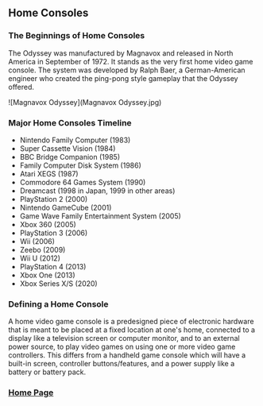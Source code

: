 ## Home Consoles
### The Beginnings of Home Consoles 
The Odyssey was manufactured by Magnavox and released in North America in September of 1972. It stands as the very first home video game console. The system was developed by Ralph Baer, a German-American engineer who created the ping-pong style gameplay that the Odyssey offered.

![Magnavox Odyssey](Magnavox Odyssey.jpg) 

### Major Home Consoles Timeline
- Nintendo Family Computer (1983)
- Super Cassette Vision (1984)
- BBC Bridge Companion (1985)
- Family Computer Disk System (1986)
- Atari XEGS (1987)
- Commodore 64 Games System (1990)
- Dreamcast (1998 in Japan, 1999 in other areas)
- PlayStation 2 (2000)
- Nintendo GameCube (2001)
- Game Wave Family Entertainment System (2005)
- Xbox 360 (2005)
- PlayStation 3 (2006)
- Wii (2006)
- Zeebo (2009)
- Wii U (2012)
- PlayStation 4 (2013)
- Xbox One (2013)
- Xbox Series X/S (2020)

### Defining a Home Console
A home video game console is a predesigned piece of electronic hardware that is meant to be placed at a fixed location at one's home, connected to a display like a television screen or computer monitor, and to an external power source, to play video games on using one or more video game controllers. This differs from a handheld game console which will have a built-in screen, controller buttons/features, and a power supply like a battery or battery pack.

### [Home Page](/index.md) 
